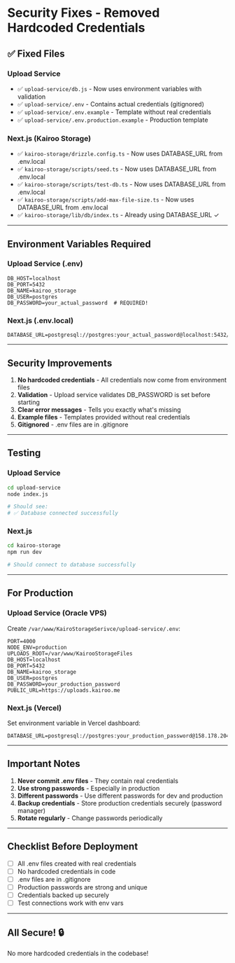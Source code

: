 # Security Fixes - Removed Hardcoded Credentials

## ✅ Fixed Files

### Upload Service

- ✅ `upload-service/db.js` - Now uses environment variables with validation
- ✅ `upload-service/.env` - Contains actual credentials (gitignored)
- ✅ `upload-service/.env.example` - Template without real credentials
- ✅ `upload-service/.env.production.example` - Production template

### Next.js (Kairoo Storage)

- ✅ `kairoo-storage/drizzle.config.ts` - Now uses DATABASE_URL from .env.local
- ✅ `kairoo-storage/scripts/seed.ts` - Now uses DATABASE_URL from .env.local
- ✅ `kairoo-storage/scripts/test-db.ts` - Now uses DATABASE_URL from .env.local
- ✅ `kairoo-storage/scripts/add-max-file-size.ts` - Now uses DATABASE_URL from .env.local
- ✅ `kairoo-storage/lib/db/index.ts` - Already using DATABASE_URL ✓

---

## Environment Variables Required

### Upload Service (.env)

```env
DB_HOST=localhost
DB_PORT=5432
DB_NAME=kairoo_storage
DB_USER=postgres
DB_PASSWORD=your_actual_password  # REQUIRED!
```

### Next.js (.env.local)

```env
DATABASE_URL=postgresql://postgres:your_actual_password@localhost:5432/kairoo_storage
```

---

## Security Improvements

1. **No hardcoded credentials** - All credentials now come from environment files
2. **Validation** - Upload service validates DB_PASSWORD is set before starting
3. **Clear error messages** - Tells you exactly what's missing
4. **Example files** - Templates provided without real credentials
5. **Gitignored** - .env files are in .gitignore

---

## Testing

### Upload Service

```bash
cd upload-service
node index.js

# Should see:
# ✅ Database connected successfully
```

### Next.js

```bash
cd kairoo-storage
npm run dev

# Should connect to database successfully
```

---

## For Production

### Upload Service (Oracle VPS)

Create `/var/www/KairoStorageSerivce/upload-service/.env`:

```env
PORT=4000
NODE_ENV=production
UPLOADS_ROOT=/var/www/KairooStorageFiles
DB_HOST=localhost
DB_PORT=5432
DB_NAME=kairoo_storage
DB_USER=postgres
DB_PASSWORD=your_production_password
PUBLIC_URL=https://uploads.kairoo.me
```

### Next.js (Vercel)

Set environment variable in Vercel dashboard:

```env
DATABASE_URL=postgresql://postgres:your_production_password@158.178.204.36:5432/kairoo_storage
```

---

## Important Notes

1. **Never commit .env files** - They contain real credentials
2. **Use strong passwords** - Especially in production
3. **Different passwords** - Use different passwords for dev and production
4. **Backup credentials** - Store production credentials securely (password manager)
5. **Rotate regularly** - Change passwords periodically

---

## Checklist Before Deployment

- [ ] All .env files created with real credentials
- [ ] No hardcoded credentials in code
- [ ] .env files are in .gitignore
- [ ] Production passwords are strong and unique
- [ ] Credentials backed up securely
- [ ] Test connections work with env vars

---

## All Secure! 🔒

No more hardcoded credentials in the codebase!
